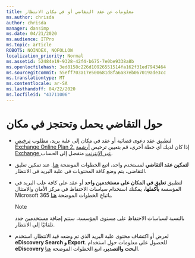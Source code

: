 ```yaml
---
title: معلومات عن عقد التقاضي أو في مكان الانتظار
ms.author: chrisda
author: chrisda
manager: dansimp
ms.date: 04/21/2020
ms.audience: ITPro
ms.topic: article
ROBOTS: NOINDEX, NOFOLLOW
localization_priority: Normal
ms.assetid: 52484e19-9328-42f4-b675-7e0be9338a8b
ms.openlocfilehash: 3ed8158c226d10926551514fa162f31ed7943464
ms.sourcegitcommit: 55eff703a17e500681d8fa6a87eb067019ade3cc
ms.translationtype: MT
ms.contentlocale: ar-SA
ms.lasthandoff: 04/22/2020
ms.locfileid: "43711006"
---
```

# <a name="about-litigation-holds-and-in-place-holds"></a>حول التقاضي يحمل وتحتجز في مكان

- لتطبيق عقد دعوى قضائية أو عقد في مكان إلى علبة بريد، مطلوب [ترخيص Exchange Online Plan 2.](https://docs.microsoft.com/office365/servicedescriptions/office-365-platform-service-description/office-365-plan-options) إذا كان لديك أي خطة أخرى، قم بتعيين ترخيص [أرشفة Exchange عبر الإنترنت](https://docs.microsoft.com/office365/servicedescriptions/exchange-online-archiving-service-description/exchange-online-archiving-service-description) منفصل إلى الحساب. 
    
- **لتمكين عقد التقاضي** لمستخدم واحد، اتبع الخطوات الموضحة [هنا](https://docs.microsoft.com/office365/SecurityCompliance/place-a-mailbox-on-litigation-hold). عند تمكين تعليق التقاضي، يتم وضع كافة المحتويات في علبة البريد في الانتظار.
    
- لتطبيق **تعليق في المكان على مستخدمين واحد** أو عقد على كافة علب البريد في المؤسسة **بأكملها،** يمكنك استخدام سياسات الاحتفاظ في مركز الأمان والامتثال Microsoft 365 باتباع الخطوات الموضحة [هنا](https://docs.microsoft.com/Office365/securitycompliance/retention-policies ).
    
    > [!NOTE]
    > بالنسبة لسياسات الاحتفاظ على مستوى المؤسسة، ستتم إضافة مستخدمين جدد تلقائيًا إلى الانتظار. 
  
- لعرض أو اكتشاف محتوى علبة البريد الذي تم وضعه قيد الانتظار، استخدم **eDiscovery Search و Export**. للحصول على معلومات حول استخدام **eDiscovery البحث والتصدير،** اتبع الخطوات الموضحة [هنا](https://docs.microsoft.com/office365/securitycompliance/export-search-results).
    

